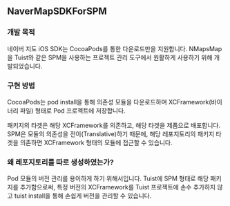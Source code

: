 ##  NaverMapSDKForSPM

### 개발 목적

네이버 지도 iOS SDK는 CocoaPods를 통한 다운로드만을 지원합니다. NMapsMap을 Tuist와 같은 SPM을 사용하는 프로젝트 관리 도구에서 원활하게 사용하기 위해 개발되었습니다.

### 구현 방법

CocoaPods는 pod install을 통해 의존성 모듈을 다운로드하며 XCFramework(바이너리 파일) 형태로 Pod 프로젝트에 저장합니다.

패키지의 타겟은 해당 XCFramework를 의존하고, 해당 타겟을 제품으로 배포합니다. SPM은 모듈의 의존성을 전이(Translative)하기 때문에, 해당 레포지토리의 패키지 타겟을 의존하면 XCFramework 형태의 모듈에 접근할 수 있습니다.

### 왜 레포지토리를 따로 생성하였는가?

Pod 모듈의 버전 관리를 용이하게 하기 위해서입니다. Tuist에 SPM 형태로 해당 패키지를 추가함으로써, 특정 버전의 XCFramework를 Tuist 프로젝트에 손수 추가하지 않고 tuist install을 통해 손쉽게 버전을 관리할 수 있습니다.